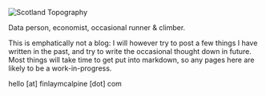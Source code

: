 
![Scotland Topography](./_assets/images/scotland_topo.png)

Data person, economist, occasional runner & climber.

This is emphatically not a blog: I will however try to post a few things I have written in the past, and try to write the occasional thought down in future. Most things will take time to get put into markdown, so any pages here are likely to be a work-in-progress.

hello [at] finlaymcalpine [dot] com
